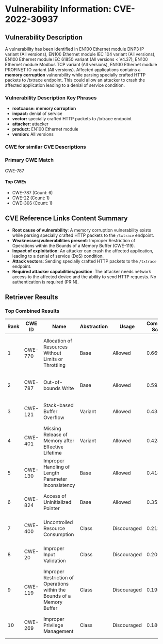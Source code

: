 # Vulnerability Information: CVE-2022-30937

## Vulnerability Description
A vulnerability has been identified in EN100 Ethernet module DNP3 IP variant (All versions), EN100 Ethernet module IEC 104 variant (All versions), EN100 Ethernet module IEC 61850 variant (All versions < V4.37), EN100 Ethernet module Modbus TCP variant (All versions), EN100 Ethernet module PROFINET IO variant (All versions). Affected applications contains a **memory corruption** vulnerability while parsing specially crafted HTTP packets to /txtrace endpoint. This could allow an attacker to crash the affected application leading to a denial of service condition.

### Vulnerability Description Key Phrases
- **rootcause:** **memory corruption**
- **impact:** denial of service
- **vector:** specially crafted HTTP packets to /txtrace endpoint
- **attacker:** attacker
- **product:** EN100 Ethernet module
- **version:** All versions

### CWE for similar CVE Descriptions
### Primary CWE Match
CWE-787

#### Top CWEs
- CWE-787 (Count: 6)
- CWE-22 (Count: 1)
- CWE-306 (Count: 1)

## CVE Reference Links Content Summary
- **Root cause of vulnerability**: A memory corruption vulnerability exists while parsing specially crafted HTTP packets to the `/txtrace` endpoint.
- **Weaknesses/vulnerabilities present**: Improper Restriction of Operations within the Bounds of a Memory Buffer (CWE-119).
- **Impact of exploitation**: An attacker can crash the affected application, leading to a denial of service (DoS) condition.
- **Attack vectors**: Sending specially crafted HTTP packets to the `/txtrace` endpoint.
- **Required attacker capabilities/position**: The attacker needs network access to the affected device and the ability to send HTTP requests. No authentication is required (PR:N).

## Retriever Results

### Top Combined Results

| Rank | CWE ID | Name | Abstraction | Usage | Combined Score | Retrievers | Individual Scores |
|------|--------|------|-------------|-------|---------------|------------|-------------------|
| 1 | CWE-770 | Allocation of Resources Without Limits or Throttling | Base | Allowed | 0.6694 | dense, sparse, graph | dense: 0.539, sparse: 0.265, graph: 0.694 |
| 2 | CWE-787 | Out-of-bounds Write | Base | Allowed | 0.5921 | sparse, graph | sparse: 0.484, graph: 0.882 |
| 3 | CWE-121 | Stack-based Buffer Overflow | Variant | Allowed | 0.4344 | dense, sparse | dense: 0.599, sparse: 0.298 |
| 4 | CWE-401 | Missing Release of Memory after Effective Lifetime | Variant | Allowed | 0.4285 | dense, sparse | dense: 0.603, sparse: 0.284 |
| 5 | CWE-130 | Improper Handling of Length Parameter Inconsistency | Base | Allowed | 0.4185 | dense, sparse | dense: 0.539, sparse: 0.260 |
| 6 | CWE-824 | Access of Uninitialized Pointer | Base | Allowed | 0.3523 | sparse, graph | sparse: 0.269, graph: 0.554 |
| 7 | CWE-400 | Uncontrolled Resource Consumption | Class | Discouraged | 0.2132 | dense, sparse | dense: 0.581, sparse: 0.324 |
| 8 | CWE-20 | Improper Input Validation | Class | Discouraged | 0.2001 | dense, sparse | dense: 0.548, sparse: 0.302 |
| 9 | CWE-119 | Improper Restriction of Operations within the Bounds of a Memory Buffer | Class | Discouraged | 0.1965 | dense, sparse | dense: 0.553, sparse: 0.283 |
| 10 | CWE-269 | Improper Privilege Management | Class | Discouraged | 0.1862 | dense, sparse | dense: 0.543, sparse: 0.253 |

